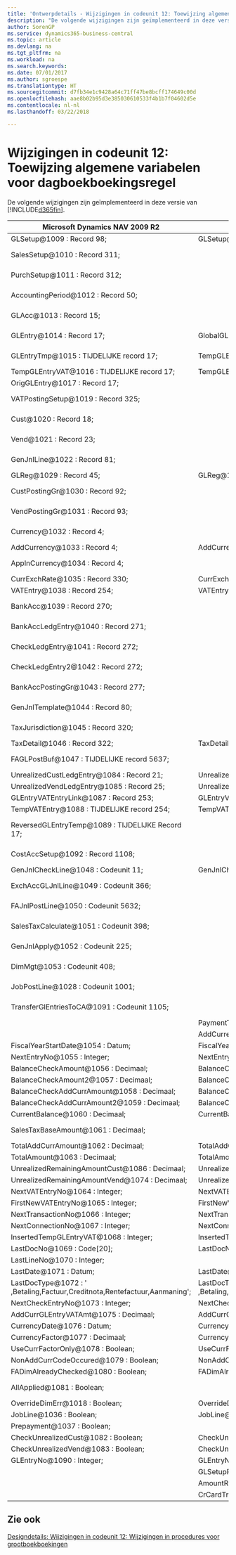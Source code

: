```yaml
---
title: 'Ontwerpdetails - Wijzigingen in codeunit 12: Toewijzing algemene variabelen voor dagboekboekingsregel | Microsoft Docs'
description: "De volgende wijzigingen zijn geïmplementeerd in deze versie van Business Central."
author: SorenGP
ms.service: dynamics365-business-central
ms.topic: article
ms.devlang: na
ms.tgt_pltfrm: na
ms.workload: na
ms.search.keywords: 
ms.date: 07/01/2017
ms.author: sgroespe
ms.translationtype: HT
ms.sourcegitcommit: d7fb34e1c9428a64c71ff47be8bcff174649c00d
ms.openlocfilehash: aae8b02b95d3e385030610533f4b1b7f04602d5e
ms.contentlocale: nl-nl
ms.lasthandoff: 03/22/2018

---
```

# <a name="codeunit-12-changes-mapping-global-variables-for-general-journal-post-line"></a>Wijzigingen in codeunit 12: Toewijzing algemene variabelen voor dagboekboekingsregel
De volgende wijzigingen zijn geïmplementeerd in deze versie van [!INCLUDE[d365fin](includes/d365fin_md.md)].  

|**Microsoft Dynamics NAV 2009 R2**|**Microsoft Dynamics NAV 2013 R2**|**Opmerking**|  
|----------------------------------------|----------------------------------------|-----------------|  
|GLSetup@1009 : Record 98;|GLSetup@1009 : Record 98;|Ongewijzigd|  
|SalesSetup@1010 : Record 311;||Gewijzigd naar lokaal|  
|PurchSetup@1011 : Record 312;||Gewijzigd naar lokaal|  
|AccountingPeriod@1012 : Record 50;||Gewijzigd naar lokaal|  
|GLAcc@1013 : Record 15;||Gewijzigd naar lokaal|  
|GLEntry@1014 : Record 17;|GlobalGLEntry@1014 : Record 17;|Naam gewijzigd|  
|GLEntryTmp@1015 : TIJDELIJKE record 17;|TempGLEntryBuf@1010 : TIJDELIJKE record 17;|Naam gewijzigd|  
|TempGLEntryVAT@1016 : TIJDELIJKE record 17;|TempGLEntryVAT@1016 : TIJDELIJKE record 17;|Ongewijzigd|  
|OrigGLEntry@1017 : Record 17;||Verwijderd|  
|VATPostingSetup@1019 : Record 325;||Gewijzigd naar lokaal|  
|Cust@1020 : Record 18;||Gewijzigd naar lokaal|  
|Vend@1021 : Record 23;||Gewijzigd naar lokaal|  
|GenJnlLine@1022 : Record 81;||Gewijzigd naar lokaal|  
|GLReg@1029 : Record 45;|GLReg@1029 : Record 45;|Ongewijzigd|  
|CustPostingGr@1030 : Record 92;||Gewijzigd naar lokaal|  
|VendPostingGr@1031 : Record 93;||Gewijzigd naar lokaal|  
|Currency@1032 : Record 4;||Gewijzigd naar lokaal|  
|AddCurrency@1033 : Record 4;|AddCurrency@1033 : Record 4;|Ongewijzigd|  
|ApplnCurrency@1034 : Record 4;||Gewijzigd naar lokaal|  
|CurrExchRate@1035 : Record 330;|CurrExchRate@1035 : Record 330;|Ongewijzigd|  
|VATEntry@1038 : Record 254;|VATEntry@1038 : Record 254;|Ongewijzigd|  
|BankAcc@1039 : Record 270;||Gewijzigd naar lokaal|  
|BankAccLedgEntry@1040 : Record 271;||Gewijzigd naar lokaal|  
|CheckLedgEntry@1041 : Record 272;||Gewijzigd naar lokaal|  
|CheckLedgEntry2@1042 : Record 272;||Gewijzigd naar lokaal|  
|BankAccPostingGr@1043 : Record 277;||Gewijzigd naar lokaal|  
|GenJnlTemplate@1044 : Record 80;||Gewijzigd naar lokaal|  
|TaxJurisdiction@1045 : Record 320;||Gewijzigd naar lokaal|  
|TaxDetail@1046 : Record 322;|TaxDetail@1046 : Record 322;|Ongewijzigd|  
|FAGLPostBuf@1047 : TIJDELIJKE record 5637;||Gewijzigd naar lokaal|  
|UnrealizedCustLedgEntry@1084 : Record 21;|UnrealizedCustLedgEntry@1084 : Record 21;|Ongewijzigd|  
|UnrealizedVendLedgEntry@1085 : Record 25;|UnrealizedVendLedgEntry@1085 : Record 25;|Ongewijzigd|  
|GLEntryVATEntryLink@1087 : Record 253;|GLEntryVATEntryLink@1087 : Record 253;|Ongewijzigd|  
|TempVATEntry@1088 : TIJDELIJKE record 254;|TempVATEntry@1088 : TIJDELIJKE record 254;|Ongewijzigd|  
|ReversedGLEntryTemp@1089 : TIJDELIJKE Record 17;||Verplaatst naar Codeunit17|  
|CostAccSetup@1092 : Record 1108;||Gewijzigd naar lokaal|  
|GenJnlCheckLine@1048 : Codeunit 11;|GenJnlCheckLine@1001 : Codeunit 11;|Ongewijzigd|  
|ExchAccGLJnlLine@1049 : Codeunit 366;||Gewijzigd naar lokaal|  
|FAJnlPostLine@1050 : Codeunit 5632;||Gewijzigd naar lokaal|  
|SalesTaxCalculate@1051 : Codeunit 398;||Gewijzigd naar lokaal|  
|GenJnlApply@1052 : Codeunit 225;||Gewijzigd naar lokaal|  
|DimMgt@1053 : Codeunit 408;||Gewijzigd naar lokaal|  
|JobPostLine@1028 : Codeunit 1001;||Gewijzigd naar lokaal|  
|TransferGlEntriesToCA@1091 : Codeunit 1105;||Gewijzigd naar lokaal|  
||PaymentToleranceMgt@1002 : Codeunit 426;|Toegevoegd|  
||AddCurrencyCode@1117 : Code[10];|Toegevoegd|  
|FiscalYearStartDate@1054 : Datum;|FiscalYearStartDate@1011 : Datum;|Ongewijzigd|  
|NextEntryNo@1055 : Integer;|NextEntryNo@1022 : Integer;|Ongewijzigd|  
|BalanceCheckAmount@1056 : Decimaal;|BalanceCheckAmount@1056 : Decimaal;|Ongewijzigd|  
|BalanceCheckAmount2@1057 : Decimaal;|BalanceCheckAmount2@1057 : Decimaal;|Ongewijzigd|  
|BalanceCheckAddCurrAmount@1058 : Decimaal;|BalanceCheckAddCurrAmount@1058 : Decimaal;|Ongewijzigd|  
|BalanceCheckAddCurrAmount2@1059 : Decimaal;|BalanceCheckAddCurrAmount2@1059 : Decimaal;|Ongewijzigd|  
|CurrentBalance@1060 : Decimaal;|CurrentBalance@1060 : Decimaal;|Ongewijzigd|  
|SalesTaxBaseAmount@1061 : Decimaal;||Gewijzigd naar lokaal|  
|TotalAddCurrAmount@1062 : Decimaal;|TotalAddCurrAmount@1062 : Decimaal;|Ongewijzigd|  
|TotalAmount@1063 : Decimaal;|TotalAmount@1063 : Decimaal;|Ongewijzigd|  
|UnrealizedRemainingAmountCust@1086 : Decimaal;|UnrealizedRemainingAmountCust@1086 : Decimaal;|Ongewijzigd|  
|UnrealizedRemainingAmountVend@1074 : Decimaal;|UnrealizedRemainingAmountVend@1074 : Decimaal;|Ongewijzigd|  
|NextVATEntryNo@1064 : Integer;|NextVATEntryNo@1064 : Integer;|Ongewijzigd|  
|FirstNewVATEntryNo@1065 : Integer;|FirstNewVATEntryNo@1065 : Integer;|Ongewijzigd|  
|NextTransactionNo@1066 : Integer;|NextTransactionNo@1066 : Integer;|Ongewijzigd|  
|NextConnectionNo@1067 : Integer;|NextConnectionNo@1067 : Integer;|Ongewijzigd|  
|InsertedTempGLEntryVAT@1068 : Integer;|InsertedTempGLEntryVAT@1027 : Integer;|Ongewijzigd|  
|LastDocNo@1069 : Code[20];|LastDocNo@1023 : Code[20];|Ongewijzigd|  
|LastLineNo@1070 : Integer;||Verwijderd|  
|LastDate@1071 : Datum;|LastDate@1021 : Datum;|Ongewijzigd|  
|LastDocType@1072 : ' ,Betaling,Factuur,Creditnota,Rentefactuur,Aanmaning';|LastDocType@1025 : ' ,Betaling,Factuur,Creditnota,Rentefactuur,Aanmaning';|Ongewijzigd|  
|NextCheckEntryNo@1073 : Integer;|NextCheckEntryNo@1028 : Integer;|Ongewijzigd|  
|AddCurrGLEntryVATAmt@1075 : Decimaal;|AddCurrGLEntryVATAmt@1017 : Decimaal;|Ongewijzigd|  
|CurrencyDate@1076 : Datum;|CurrencyDate@1020 : Datum;|Ongewijzigd|  
|CurrencyFactor@1077 : Decimaal;|CurrencyFactor@1019 : Decimaal;|Ongewijzigd|  
|UseCurrFactorOnly@1078 : Boolean;|UseCurrFactorOnly@1078 : Boolean;|Ongewijzigd|  
|NonAddCurrCodeOccured@1079 : Boolean;|NonAddCurrCodeOccured@1079 : Boolean;|Ongewijzigd|  
|FADimAlreadyChecked@1080 : Boolean;|FADimAlreadyChecked@1080 : Boolean;|Ongewijzigd|  
|AllApplied@1081 : Boolean;||Gewijzigd naar lokaal|  
|OverrideDimErr@1018 : Boolean;|OverrideDimErr@1018 : Boolean;|Ongewijzigd|  
|JobLine@1036 : Boolean;|JobLine@1036 : Boolean;|Ongewijzigd|  
|Prepayment@1037 : Boolean;||Verwijderd|  
|CheckUnrealizedCust@1082 : Boolean;|CheckUnrealizedCust@1082 : Boolean;|Ongewijzigd|  
|CheckUnrealizedVend@1083 : Boolean;|CheckUnrealizedVend@1083 : Boolean;|Ongewijzigd|  
|GLEntryNo@1090 : Integer;|GLEntryNo@1026 : Integer;|Ongewijzigd|  
||GLSetupRead@1015 : Boolean;|Toegevoegd|  
||AmountRoundingPrecision@1012 : Decimaal;|Toegevoegd|  
||CrCardTransactionEntryNo@1013 : Integer;|Toegevoegd|  

## <a name="see-also"></a>Zie ook  
 [Designdetails: Wijzigingen in codeunit 12: Wijzigingen in procedures voor grootboekboekingen](design-details-codeunit-12-changes-changes-in-general-journal-post-procedures.md)


